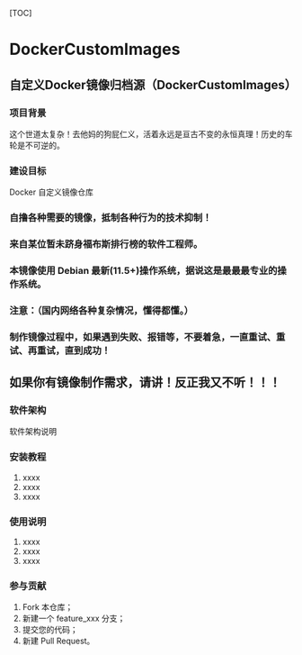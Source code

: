 [TOC]

# DockerCustomImages

## 自定义Docker镜像归档源（DockerCustomImages）


### 项目背景
这个世道太复杂！去他妈的狗屁仁义，活着永远是亘古不变的永恒真理！历史的车轮是不可逆的。


### 建设目标
Docker 自定义镜像仓库

### 自撸各种需要的镜像，抵制各种行为的技术抑制！
### 来自某位暂未跻身福布斯排行榜的软件工程师。
### 本镜像使用 Debian 最新(11.5+)操作系统，据说这是最最最专业的操作系统。
### 注意：（国内网络各种复杂情况，懂得都懂。）
### 制作镜像过程中，如果遇到失败、报错等，不要着急，一直重试、重试、再重试，直到成功！

## 如果你有镜像制作需求，请讲！反正我又不听！！！


### 软件架构
软件架构说明


### 安装教程
1. xxxx
2. xxxx
3. xxxx


### 使用说明
1. xxxx
2. xxxx
3. xxxx


### 参与贡献
1. Fork 本仓库；
2. 新建一个 feature_xxx 分支；
3. 提交您的代码；
4. 新建 Pull Request。
